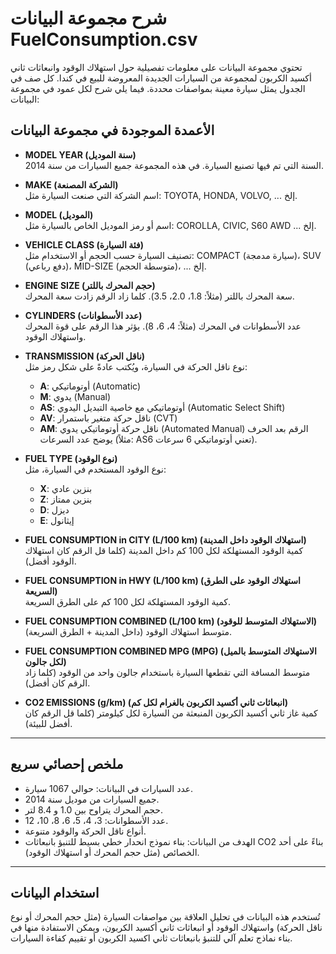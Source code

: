# شرح مجموعة البيانات FuelConsumption.csv

تحتوي مجموعة البيانات على معلومات تفصيلية حول استهلاك الوقود وانبعاثات ثاني أكسيد الكربون لمجموعة من السيارات الجديدة المعروضة للبيع في كندا. كل صف في الجدول يمثل سيارة معينة بمواصفات محددة. فيما يلي شرح لكل عمود في مجموعة البيانات:


## الأعمدة الموجودة في مجموعة البيانات

- **MODEL YEAR (سنة الموديل)**  
  السنة التي تم فيها تصنيع السيارة. في هذه المجموعة جميع السيارات من سنة 2014.

- **MAKE (الشركة المصنعة)**  
  اسم الشركة التي صنعت السيارة مثل: TOYOTA, HONDA, VOLVO, ... إلخ.

- **MODEL (الموديل)**  
  اسم أو رمز الموديل الخاص بالسيارة مثل: COROLLA, CIVIC, S60 AWD ... إلخ.

- **VEHICLE CLASS (فئة السيارة)**  
  تصنيف السيارة حسب الحجم أو الاستخدام مثل: COMPACT (سيارة مدمجة)، SUV (دفع رباعي)، MID-SIZE (متوسطة الحجم)، ... إلخ.

- **ENGINE SIZE (حجم المحرك باللتر)**  
  سعة المحرك باللتر (مثلاً: 1.8، 2.0، 3.5). كلما زاد الرقم زادت سعة المحرك.

- **CYLINDERS (عدد الأسطوانات)**  
  عدد الأسطوانات في المحرك (مثلاً: 4، 6، 8). يؤثر هذا الرقم على قوة المحرك واستهلاك الوقود.

- **TRANSMISSION (ناقل الحركة)**  
  نوع ناقل الحركة في السيارة، ويُكتب عادةً على شكل رمز مثل:
  - **A**: أوتوماتيكي (Automatic)
  - **M**: يدوي (Manual)
  - **AS**: أوتوماتيكي مع خاصية التبديل اليدوي (Automatic Select Shift)
  - **AV**: ناقل حركة متغير باستمرار (CVT)
  - **AM**: ناقل حركة أوتوماتيكي يدوي (Automated Manual)
  الرقم بعد الحرف يوضح عدد السرعات (مثلاً: AS6 تعني أوتوماتيكي 6 سرعات).

- **FUEL TYPE (نوع الوقود)**  
  نوع الوقود المستخدم في السيارة، مثل:
  - **X**: بنزين عادي
  - **Z**: بنزين ممتاز
  - **D**: ديزل
  - **E**: إيثانول

- **FUEL CONSUMPTION in CITY (L/100 km) (استهلاك الوقود داخل المدينة)**  
  كمية الوقود المستهلكة لكل 100 كم داخل المدينة (كلما قل الرقم كان استهلاك الوقود أفضل).

- **FUEL CONSUMPTION in HWY (L/100 km) (استهلاك الوقود على الطرق السريعة)**  
  كمية الوقود المستهلكة لكل 100 كم على الطرق السريعة.

- **FUEL CONSUMPTION COMBINED (L/100 km) (الاستهلاك المتوسط للوقود)**  
  متوسط استهلاك الوقود (داخل المدينة + الطرق السريعة).

- **FUEL CONSUMPTION COMBINED MPG (MPG) (الاستهلاك المتوسط بالميل لكل جالون)**  
  متوسط المسافة التي تقطعها السيارة باستخدام جالون واحد من الوقود (كلما زاد الرقم كان أفضل).

- **CO2 EMISSIONS (g/km) (انبعاثات ثاني أكسيد الكربون بالغرام لكل كم)**  
  كمية غاز ثاني أكسيد الكربون المنبعثة من السيارة لكل كيلومتر (كلما قل الرقم كان أفضل للبيئة).

---

## ملخص إحصائي سريع

- عدد السيارات في البيانات: حوالي 1067 سيارة.
- جميع السيارات من موديل سنة 2014.
- حجم المحرك يتراوح بين 1.0 و 8.4 لتر.
- عدد الأسطوانات: 3، 4، 5، 6، 8، 10، 12.
- أنواع ناقل الحركة والوقود متنوعة.
- الهدف من البيانات: بناء نموذج انحدار خطي بسيط للتنبؤ بانبعاثات CO2 بناءً على أحد الخصائص (مثل حجم المحرك أو استهلاك الوقود).

---

## استخدام البيانات

تُستخدم هذه البيانات في تحليل العلاقة بين مواصفات السيارة (مثل حجم المحرك أو نوع ناقل الحركة) واستهلاك الوقود أو انبعاثات ثاني أكسيد الكربون، ويمكن الاستفادة منها في بناء نماذج تعلم آلي للتنبؤ بانبعاثات ثاني اكسيد الكربون أو تقييم كفاءة السيارات.
